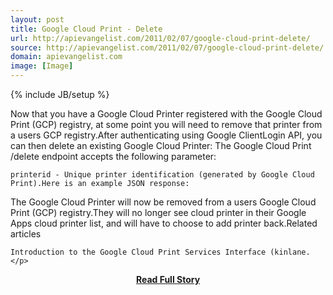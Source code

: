 ```yaml
---
layout: post
title: Google Cloud Print - Delete
url: http://apievangelist.com/2011/02/07/google-cloud-print-delete/
source: http://apievangelist.com/2011/02/07/google-cloud-print-delete/
domain: apievangelist.com
image: [Image]
---
```

{% include JB/setup %}<p>Now that you have a Google Cloud Printer registered with the Google Cloud Print (GCP) registry, at some point you will need to remove that printer from a users GCP registry.After authenticating using Google ClientLogin API, you can then delete an existing Google Cloud Printer:
 The Google Cloud Print /delete endpoint accepts the following parameter:

	printerid - Unique printer identification (generated by Google Cloud Print).Here is an example JSON response:

The Google Cloud Printer will now be removed from a users Google Cloud Print (GCP) registry.They will no longer see cloud printer in their Google Apps cloud printer list, and will have to choose to add printer back.Related articles

	Introduction to the Google Cloud Print Services Interface (kinlane.</p>
<center><p><a href="http://apievangelist.com/2011/02/07/google-cloud-print-delete/" style='padding:25px; font-sze:18px; font-weight: bold;'>Read Full Story</a></p></center>

